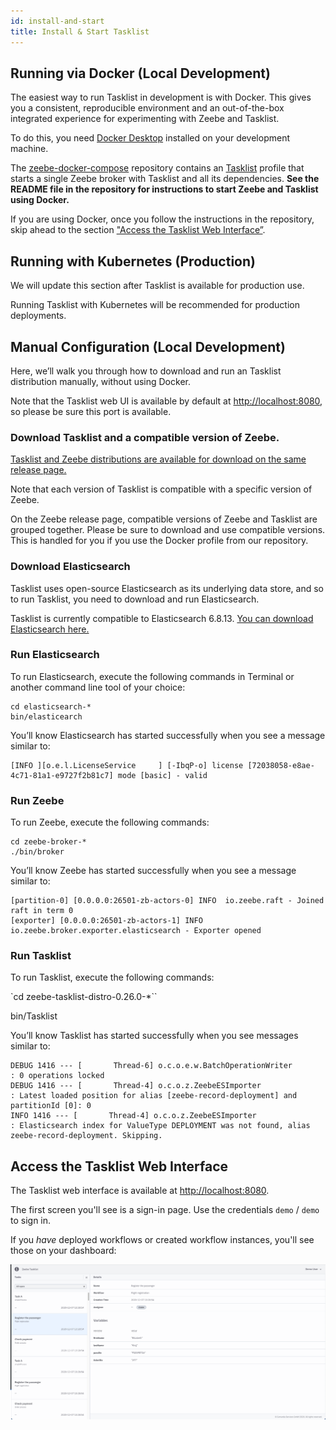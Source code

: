 ```yaml
---
id: install-and-start
title: Install & Start Tasklist
---
```

## Running via Docker (Local Development)

The easiest way to run Tasklist in development is with Docker. This gives you a consistent, reproducible environment and an out-of-the-box integrated experience for experimenting with Zeebe and Tasklist.

To do this, you need [Docker Desktop](https://www.docker.com) installed on your development machine.

The [zeebe-docker-compose](https://github.com/zeebe-io/zeebe-docker-compose) repository contains an [Tasklist](https://github.com/zeebe-io/zeebe-docker-compose/tree/master/Tasklist) profile that starts a single Zeebe broker with Tasklist and all its dependencies. **See the README file in the repository for instructions to start Zeebe and Tasklist using Docker.**

If you are using Docker, once you follow the instructions in the repository, skip ahead to the section ["Access the Tasklist Web Interface”](#access-the-Tasklist-web-interface).

## Running with Kubernetes (Production)

We will update this section after Tasklist is available for production use.

Running Tasklist with Kubernetes will be recommended for production deployments.

## Manual Configuration (Local Development)

Here, we’ll walk you through how to download and run an Tasklist distribution manually, without using Docker.

Note that the Tasklist web UI is available by default at [http://localhost:8080](http://localhost:8080), so please be sure this port is available.


### Download Tasklist and a compatible version of Zeebe.

[Tasklist and Zeebe distributions are available for download on the same release page. ](https://github.com/zeebe-io/zeebe/releases)

Note that each version of Tasklist is compatible with a specific version of Zeebe.

On the Zeebe release page, compatible versions of Zeebe and Tasklist are grouped together. Please be sure to download and use compatible versions. This is handled for you if you use the Docker profile from our repository.

### Download Elasticsearch

Tasklist uses open-source Elasticsearch as its underlying data store, and so to run Tasklist, you need to download and run Elasticsearch.

Tasklist is currently compatible to Elasticsearch 6.8.13. [You can download Elasticsearch here.](https://www.elastic.co/downloads/past-releases/elasticsearch-6-8-13)

### Run Elasticsearch

To run Elasticsearch, execute the following commands in Terminal or another command line tool of your choice:

```
cd elasticsearch-*
bin/elasticearch
```

You’ll know Elasticsearch has started successfully when you see a message similar to:

```
[INFO ][o.e.l.LicenseService     ] [-IbqP-o] license [72038058-e8ae-4c71-81a1-e9727f2b81c7] mode [basic] - valid
```

### Run Zeebe

To run Zeebe, execute the following commands:


```
cd zeebe-broker-*
./bin/broker
```


You’ll know Zeebe has started successfully when you see a message similar to:


```
[partition-0] [0.0.0.0:26501-zb-actors-0] INFO  io.zeebe.raft - Joined raft in term 0
[exporter] [0.0.0.0:26501-zb-actors-1] INFO  io.zeebe.broker.exporter.elasticsearch - Exporter opened
```

### Run Tasklist

To run Tasklist, execute the following commands:

`cd zeebe-tasklist-distro-0.26.0-*``

bin/Tasklist

You’ll know Tasklist has started successfully when you see messages similar to:

```
DEBUG 1416 --- [       Thread-6] o.c.o.e.w.BatchOperationWriter           : 0 operations locked
DEBUG 1416 --- [       Thread-4] o.c.o.z.ZeebeESImporter                  : Latest loaded position for alias [zeebe-record-deployment] and partitionId [0]: 0
INFO 1416 --- [       Thread-4] o.c.o.z.ZeebeESImporter                  : Elasticsearch index for ValueType DEPLOYMENT was not found, alias zeebe-record-deployment. Skipping.
```

## Access the Tasklist Web Interface

The Tasklist web interface is available at [http://localhost:8080](http://localhost:8080).

The first screen you'll see is a sign-in page. Use the credentials `demo` / `demo` to sign in.

If you _have_ deployed workflows or created workflow instances, you'll see those on your dashboard:

![Tasklist-dash-with-workflows](../img/tasklist-introduction_light.png)
